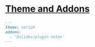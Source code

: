 # [Theme and Addons](https://sli.dev/guide/theme-addon)

```md
---
theme: seriph
addons:
  - '@slidev/plugin-notes'
---
```